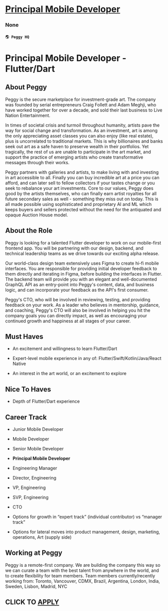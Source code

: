 # [Principal Mobile Developer](https://www.remotewlb.com/apply/principal-mobile-developer)  
### None  
#### `🌎 Peggy HQ`  

# Principal Mobile Developer - Flutter/Dart

## About Peggy

Peggy is the secure marketplace for investment-grade art. The company was founded by serial entrepreneurs Craig Follett and Adam Meghji, who have worked together for over a decade, and sold their last business to Live Nation Entertainment.

In times of societal crisis and turmoil throughout humanity, artists pave the way for social change and transformation. As an investment, art is among the only appreciating asset classes you can also enjoy (like real estate), plus is uncorrelated to traditional markets. This is why billionaires and banks seek out art as a safe haven to preserve wealth in their portfolios. Yet tragically, the rest of us are unable to participate in the art market, and support the practice of emerging artists who create transformative messages through their works.

Peggy partners with galleries and artists, to make living with and investing in art accessible to all. Finally you can buy incredible art at a price you can afford, and can later sell to fellow collectors if your tastes change or you seek to rebalance your art investments. Core to our values, Peggy does good by the artists themselves, who can finally earn artist royalties for all future secondary sales as well - something they miss out on today. This is all made possible using sophisticated and proprietary AI and ML which keeps buyers and sellers protected without the need for the antiquated and opaque Auction House model.

## About the Role

Peggy is looking for a talented Flutter developer to work on our mobile-first frontend app. You will be partnering with our design, backend, and technical leadership teams as we drive towards our exciting alpha release.

Our world-class design team extensively uses Figma to create hi-fi mobile interfaces. You are responsible for providing initial developer feedback to them directly and iterating in Figma, before building the interfaces in Flutter. The backend team will provide you with an elegant and well-documented GraphQL API as an entry-point into Peggy's content, data, and business logic, and can incorporate your feedback as the API's first consumer.

Peggy's CTO, who will be involved in reviewing, testing, and providing feedback on your work. As a leader who believes in mentorship, guidance, and coaching, Peggy's CTO will also be involved in helping you hit the company goals you can directly impact, as well as encouraging your continued growth and happiness at all stages of your career.

## Must Haves

  * An excitement and willingness to learn Flutter/Dart

  * Expert-level mobile experience in any of: Flutter/Swift/Kotlin/Java/React Native

  * An interest in the art world, or an excitement to explore

## Nice To Haves

  * Depth of Flutter/Dart experience

## Career Track

  * Junior Mobile Developer

  * Mobile Developer

  * Senior Mobile Developer

  *  **Principal Mobile Developer**

  * Engineering Manager

  * Director, Engineering

  * VP, Engineering

  * SVP, Engineering

  * CTO

  * Options for growth in “expert track” (individual contributor) vs “manager track”

  * Options for lateral moves into product management, design, marketing, operations, Art (supply side)

## Working at Peggy

Peggy is a remote-first company. We are building the company this way so we can curate a team with the best talent from anywhere in the world, and to create flexibility for team members. Team members currently/recently working from: Toronto, Vancouver, CDMX, Brazil, Argentina, London, India, Sweden, Lisbon, Madrid, NYC

  
## CLICK TO [APPLY](https://www.remotewlb.com/apply/principal-mobile-developer)

